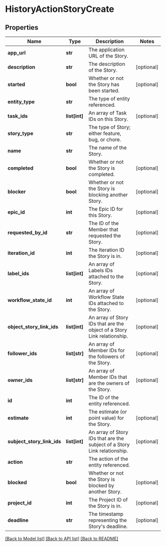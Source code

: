 # HistoryActionStoryCreate

## Properties
Name | Type | Description | Notes
------------ | ------------- | ------------- | -------------
**app_url** | **str** | The application URL of the Story. | 
**description** | **str** | The description of the Story. | [optional] 
**started** | **bool** | Whether or not the Story has been started. | [optional] 
**entity_type** | **str** | The type of entity referenced. | 
**task_ids** | **list[int]** | An array of Task IDs on this Story. | [optional] 
**story_type** | **str** | The type of Story; either feature, bug, or chore. | 
**name** | **str** | The name of the Story. | 
**completed** | **bool** | Whether or not the Story is completed. | [optional] 
**blocker** | **bool** | Whether or not the Story is blocking another Story. | [optional] 
**epic_id** | **int** | The Epic ID for this Story. | [optional] 
**requested_by_id** | **str** | The ID of the Member that requested the Story. | [optional] 
**iteration_id** | **int** | The Iteration ID the Story is in. | [optional] 
**label_ids** | **list[int]** | An array of Labels IDs attached to the Story. | [optional] 
**workflow_state_id** | **int** | An array of Workflow State IDs attached to the Story. | [optional] 
**object_story_link_ids** | **list[int]** | An array of Story IDs that are the object of a Story Link relationship. | [optional] 
**follower_ids** | **list[str]** | An array of Member IDs for the followers of the Story. | [optional] 
**owner_ids** | **list[str]** | An array of Member IDs that are the owners of the Story. | [optional] 
**id** | **int** | The ID of the entity referenced. | 
**estimate** | **int** | The estimate (or point value) for the Story. | [optional] 
**subject_story_link_ids** | **list[int]** | An array of Story IDs that are the subject of a Story Link relationship. | [optional] 
**action** | **str** | The action of the entity referenced. | 
**blocked** | **bool** | Whether or not the Story is blocked by another Story. | [optional] 
**project_id** | **int** | The Project ID of the Story is in. | [optional] 
**deadline** | **str** | The timestamp representing the Story&#x27;s deadline. | [optional] 

[[Back to Model list]](../README.md#documentation-for-models) [[Back to API list]](../README.md#documentation-for-api-endpoints) [[Back to README]](../README.md)

